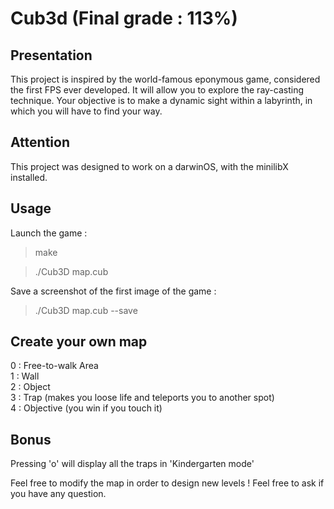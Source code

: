 # Cub3d (Final grade : 113%)

## Presentation
This project is inspired by the world-famous eponymous game, considered the first FPS ever developed. It will allow you to explore the ray-casting technique. Your objective is to make a dynamic sight within a labyrinth, in which you will have to find your way.

## Attention
This project was designed to work on a darwinOS, with the minilibX installed.

## Usage

Launch the game :

> make

> ./Cub3D map.cub

Save a screenshot of the first image of the game :

> ./Cub3D map.cub --save

## Create your own map

0 : Free-to-walk Area </br>
1 : Wall </br>
2 : Object </br>
3 : Trap (makes you loose life and teleports you to another spot) </br>
4 : Objective (you win if you touch it) </br>

## Bonus

Pressing 'o' will display all the traps in 'Kindergarten mode'

Feel free to modify the map in order to design new levels !
Feel free to ask if you have any question.
